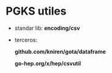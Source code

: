 
# PGKS utiles

- standar lib: **encoding/csv**

- terceros:

    **github.com/kniren/gota/dataframe**

    **go-hep.org/x/hep/csvutil**
